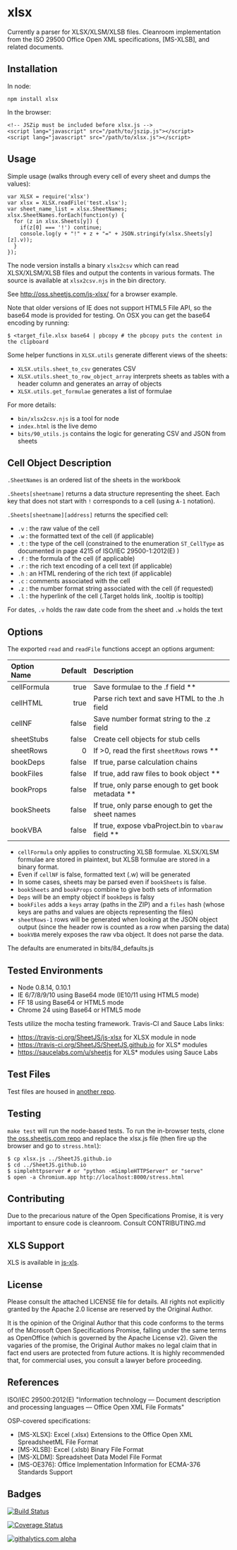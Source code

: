 # xlsx

Currently a parser for XLSX/XLSM/XLSB files.  Cleanroom implementation from the
ISO 29500  Office Open XML specifications, [MS-XLSB], and related documents.

## Installation

In node:

    npm install xlsx

In the browser:

    <!-- JSZip must be included before xlsx.js -->
    <script lang="javascript" src="/path/to/jszip.js"></script>
    <script lang="javascript" src="/path/to/xlsx.js"></script>

## Usage

Simple usage (walks through every cell of every sheet and dumps the values):

    var XLSX = require('xlsx')
    var xlsx = XLSX.readFile('test.xlsx');
    var sheet_name_list = xlsx.SheetNames;
    xlsx.SheetNames.forEach(function(y) {
      for (z in xlsx.Sheets[y]) {
        if(z[0] === '!') continue;
        console.log(y + "!" + z + "=" + JSON.stringify(xlsx.Sheets[y][z].v));
      }
    });

The node version installs a binary `xlsx2csv` which can read XLSX/XLSM/XLSB files and output the contents in various formats.  The source is available at `xlsx2csv.njs` in the bin directory.

See <http://oss.sheetjs.com/js-xlsx/> for a browser example.

Note that older versions of IE does not support HTML5 File API, so the base64 mode is provided for testing.  On OSX you can get the base64 encoding by running:

    $ <target_file.xlsx base64 | pbcopy # the pbcopy puts the content in the clipboard

Some helper functions in `XLSX.utils` generate different views of the sheets:

- `XLSX.utils.sheet_to_csv` generates CSV
- `XLSX.utils.sheet_to_row_object_array` interprets sheets as tables with a header column and generates an array of objects
- `XLSX.utils.get_formulae` generates a list of formulae

For more details:

- `bin/xlsx2csv.njs` is a tool for node
- `index.html` is the live demo
- `bits/90_utils.js` contains the logic for generating CSV and JSON from sheets

## Cell Object Description

`.SheetNames` is an ordered list of the sheets in the workbook

`.Sheets[sheetname]` returns a data structure representing the sheet.  Each key
that does not start with `!` corresponds to a cell (using `A-1` notation).

`.Sheets[sheetname][address]` returns the specified cell:

- `.v` : the raw value of the cell
- `.w` : the formatted text of the cell (if applicable)
- `.t` : the type of the cell (constrained to the enumeration `ST_CellType` as documented in page 4215 of ISO/IEC 29500-1:2012(E) )
- `.f` : the formula of the cell (if applicable)
- `.r` : the rich text encoding of a cell text (if applicable)
- `.h` : an HTML rendering of the rich text (if applicable)
- `.c` : comments associated with the cell
- `.z` : the number format string associated with the cell (if requested)
- `.l` : the hyperlink of the cell (.Target holds link, .tooltip is tooltip)

For dates, `.v` holds the raw date code from the sheet and `.w` holds the text

## Options

The exported `read` and `readFile` functions accept an options argument:

| Option Name | Default | Description |
| :---------- | ------: | :---------- |
| cellFormula | true    | Save formulae to the .f field ** |
| cellHTML    | true    | Parse rich text and save HTML to the .h field |
| cellNF      | false   | Save number format string to the .z field |
| sheetStubs  | false   | Create cell objects for stub cells |
| sheetRows   | 0       | If >0, read the first `sheetRows` rows ** |
| bookDeps    | false   | If true, parse calculation chains |
| bookFiles   | false   | If true, add raw files to book object ** |
| bookProps   | false   | If true, only parse enough to get book metadata ** |
| bookSheets  | false   | If true, only parse enough to get the sheet names |
| bookVBA     | false   | If true, expose vbaProject.bin to `vbaraw` field ** |

- `cellFormula` only applies to constructing XLSB formulae.  XLSX/XLSM formulae
  are stored in plaintext, but XLSB formulae are stored in a binary format.
- Even if `cellNF` is false, formatted text (.w) will be generated
- In some cases, sheets may be parsed even if `bookSheets` is false.
- `bookSheets` and `bookProps` combine to give both sets of information
- `Deps` will be an empty object if `bookDeps` is falsy
- `bookFiles` adds a `keys` array (paths in the ZIP) and a `files` hash (whose
  keys are paths and values are objects representing the files)
- `sheetRows-1` rows will be generated when looking at the JSON object output
  (since the header row is counted as a row when parsing the data)
- `bookVBA` merely exposes the raw vba object.  It does not parse the data.

The defaults are enumerated in bits/84_defaults.js

## Tested Environments

 - Node 0.8.14, 0.10.1
 - IE 6/7/8/9/10 using Base64 mode (IE10/11 using HTML5 mode)
 - FF 18 using Base64 or HTML5 mode
 - Chrome 24 using Base64 or HTML5 mode

Tests utilize the mocha testing framework.  Travis-CI and Sauce Labs links:

 - <https://travis-ci.org/SheetJS/js-xlsx> for XLSX module in node
 - <https://travis-ci.org/SheetJS/SheetJS.github.io> for XLS* modules
 - <https://saucelabs.com/u/sheetjs> for XLS* modules using Sauce Labs

## Test Files

Test files are housed in [another repo](https://github.com/SheetJS/test_files).

## Testing

`make test` will run the node-based tests.  To run the in-browser tests, clone
[the oss.sheetjs.com repo](https://github.com/SheetJS/SheetJS.github.io) and
replace the xlsx.js file (then fire up the browser and go to `stress.html`):

```
$ cp xlsx.js ../SheetJS.github.io
$ cd ../SheetJS.github.io
$ simplehttpserver # or "python -mSimpleHTTPServer" or "serve"
$ open -a Chromium.app http://localhost:8000/stress.html
```

## Contributing

Due to the precarious nature of the Open Specifications Promise, it is very important to ensure code is cleanroom.  Consult CONTRIBUTING.md

## XLS Support

XLS is available in [js-xls](https://github.com/SheetJS/js-xls).

## License

Please consult the attached LICENSE file for details.  All rights not explicitly granted by the Apache 2.0 license are reserved by the Original Author.

It is the opinion of the Original Author that this code conforms to the terms of the Microsoft Open Specifications Promise, falling under the same terms as OpenOffice (which is governed by the Apache License v2).  Given the vagaries of the promise, the Original Author makes no legal claim that in fact end users are protected from future actions.  It is highly recommended that, for commercial uses, you consult a lawyer before proceeding.

## References

ISO/IEC 29500:2012(E) "Information technology — Document description and processing languages — Office Open XML File Formats"

OSP-covered specifications:

 - [MS-XLSX]: Excel (.xlsx) Extensions to the Office Open XML SpreadsheetML File Format
 - [MS-XLSB]: Excel (.xlsb) Binary File Format
 - [MS-XLDM]: Spreadsheet Data Model File Format
 - [MS-OE376]: Office Implementation Information for ECMA-376 Standards Support

## Badges

[![Build Status](https://travis-ci.org/SheetJS/js-xlsx.png?branch=master)](https://travis-ci.org/SheetJS/js-xlsx)

[![Coverage Status](https://coveralls.io/repos/SheetJS/js-xlsx/badge.png?branch=master)](https://coveralls.io/r/SheetJS/js-xlsx?branch=master)

[![githalytics.com alpha](https://cruel-carlota.pagodabox.com/ed5bb2c4c4346a474fef270f847f3f78 "githalytics.com")](http://githalytics.com/SheetJS/js-xlsx)

